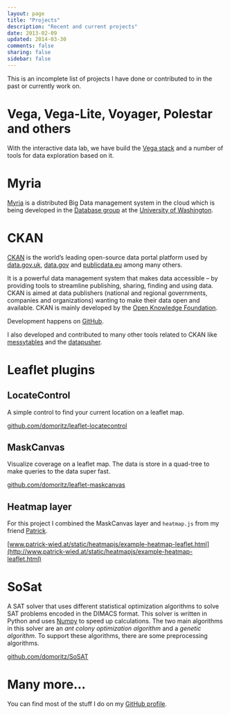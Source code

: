 ```yaml
---
layout: page
title: "Projects"
description: "Recent and current projects"
date: 2013-02-09
updated: 2014-03-30
comments: false
sharing: false
sidebar: false
---
```


This is an incomplete list of projects I have done or contributed to in the past or currently work on.


# Vega, Vega-Lite, Voyager, Polestar and others

With the interactive data lab, we have build the [Vega stack](https://vega.github.io/) and a number of tools for data exploration based on it.


# Myria

[Myria](http://myria.cs.washington.edu/) is a distributed Big Data management system in the cloud which is being developed in the [Database group](http://db.cs.washington.edu/) at the [University of Washington](hppt://uw.edu/).


# CKAN

[CKAN](http://www.ckan.org) is the world’s leading open-source data portal platform used by [data.gov.uk](http://data.gov.uk), [data.gov](http://catalog.data.gov/) and [publicdata.eu](http://publicdata.eu/) among many others.

It is a powerful data management system that makes data accessible – by providing tools to streamline publishing, sharing, finding and using data. CKAN is aimed at data publishers (national and regional governments, companies and organizations) wanting to make their data open and available. CKAN is mainly developed by the [Open Knowledge Foundation](http://okfn.org/).

Development happens on [GitHub](https://github.com/ckan/ckan).

I also developed and contributed to many other tools related to CKAN like [messytables](https://github.com/okfn/messytables) and the [datapusher](https://github.com/ckan/datapusher).


# Leaflet plugins

## LocateControl

A simple control to find your current location on a leaflet map.

[github.com/domoritz/leaflet-locatecontrol](https://github.com/domoritz/leaflet-locatecontrol)


## MaskCanvas

Visualize coverage on a leaflet map. The data is store in a quad-tree to make queries to the data super fast.

[github.com/domoritz/leaflet-maskcanvas](https://github.com/domoritz/leaflet-maskcanvas)


## Heatmap layer

For this project I combined the MaskCanvas layer and `heatmap.js` from my friend [Patrick](http://www.patrick-wied.at).

[www.patrick-wied.at/static/heatmapjs/example-heatmap-leaflet.html](http://www.patrick-wied.at/static/heatmapjs/example-heatmap-leaflet.html)


# SoSat

A SAT solver that uses different statistical optimization algorithms to solve SAT problems encoded in the DIMACS format. This solver is written in Python and uses [Numpy](http://www.numpy.org/) to speed up calculations. The two main algorithms in this solver are an *ant colony optimization algorithm* and a *genetic algorithm*. To support these algorithms, there are some preprocessing algorithms.

[github.com/domoritz/SoSAT](https://github.com/domoritz/SoSAT)

# Many more...

You can find most of the stuff I do on my [GitHub profile](https://github.com/domoritz).
